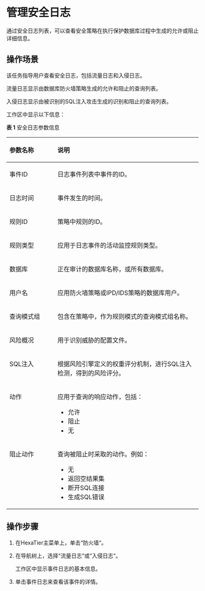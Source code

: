 # 管理安全日志<a name="ZH-CN_TOPIC_0111166530"></a>

通过安全日志列表，可以查看安全策略在执行保护数据库过程中生成的允许或阻止详细信息。

## 操作场景<a name="zh-cn_topic_0110575005_s798da8a23bbf41c18b3d0a76d21f033e"></a>

该任务指导用户查看安全日志，包括流量日志和入侵日志。

流量日志显示由数据库防火墙策略生成的允许和阻止的查询列表。

入侵日志显示由被识别的SQL注入攻击生成的识别和阻止的查询列表。

工作区中显示以下信息：

**表 1**  安全日志参数信息

<a name="zh-cn_topic_0110575005_t3136e48ac67b4d1da0ed4826e6d1f431"></a>
<table><thead align="left"><tr id="zh-cn_topic_0110575005_r8afde4a1404e421daf7b56d4ab6f6aa3"><th class="cellrowborder" valign="top" width="25%" id="mcps1.2.3.1.1"><p id="zh-cn_topic_0110575005_aa90d28119fac4379ba3e0dfde3347861"><a name="zh-cn_topic_0110575005_aa90d28119fac4379ba3e0dfde3347861"></a><a name="zh-cn_topic_0110575005_aa90d28119fac4379ba3e0dfde3347861"></a>参数名称</p>
</th>
<th class="cellrowborder" valign="top" width="75%" id="mcps1.2.3.1.2"><p id="zh-cn_topic_0110575005_a57f33302e1874532a96ffc5aa1d1d957"><a name="zh-cn_topic_0110575005_a57f33302e1874532a96ffc5aa1d1d957"></a><a name="zh-cn_topic_0110575005_a57f33302e1874532a96ffc5aa1d1d957"></a>说明</p>
</th>
</tr>
</thead>
<tbody><tr id="zh-cn_topic_0110575005_r435a61aaead8487bb75f4a1311796338"><td class="cellrowborder" valign="top" width="25%" headers="mcps1.2.3.1.1 "><p id="zh-cn_topic_0110575005_a53aec6dba23b433a9b5eb09331c745cc"><a name="zh-cn_topic_0110575005_a53aec6dba23b433a9b5eb09331c745cc"></a><a name="zh-cn_topic_0110575005_a53aec6dba23b433a9b5eb09331c745cc"></a>事件ID</p>
</td>
<td class="cellrowborder" valign="top" width="75%" headers="mcps1.2.3.1.2 "><p id="zh-cn_topic_0110575005_a99d7de60d77a4d1d8e956baa9bf07425"><a name="zh-cn_topic_0110575005_a99d7de60d77a4d1d8e956baa9bf07425"></a><a name="zh-cn_topic_0110575005_a99d7de60d77a4d1d8e956baa9bf07425"></a>日志事件列表中事件的ID。</p>
</td>
</tr>
<tr id="zh-cn_topic_0110575005_r5b63153a0c1347b082504fb613350c88"><td class="cellrowborder" valign="top" width="25%" headers="mcps1.2.3.1.1 "><p id="zh-cn_topic_0110575005_a73bec6641b7e4fe9be797dd14b97c256"><a name="zh-cn_topic_0110575005_a73bec6641b7e4fe9be797dd14b97c256"></a><a name="zh-cn_topic_0110575005_a73bec6641b7e4fe9be797dd14b97c256"></a>日志时间</p>
</td>
<td class="cellrowborder" valign="top" width="75%" headers="mcps1.2.3.1.2 "><p id="zh-cn_topic_0110575005_a4e28f573b8d3411f9041deeb0335ff5a"><a name="zh-cn_topic_0110575005_a4e28f573b8d3411f9041deeb0335ff5a"></a><a name="zh-cn_topic_0110575005_a4e28f573b8d3411f9041deeb0335ff5a"></a>事件发生的时间。</p>
</td>
</tr>
<tr id="zh-cn_topic_0110575005_rdf498ec849c04a1f9ba4a6c68266f51c"><td class="cellrowborder" valign="top" width="25%" headers="mcps1.2.3.1.1 "><p id="zh-cn_topic_0110575005_a8a3a00a78b8f41a99d88e837dd349585"><a name="zh-cn_topic_0110575005_a8a3a00a78b8f41a99d88e837dd349585"></a><a name="zh-cn_topic_0110575005_a8a3a00a78b8f41a99d88e837dd349585"></a>规则ID</p>
</td>
<td class="cellrowborder" valign="top" width="75%" headers="mcps1.2.3.1.2 "><p id="zh-cn_topic_0110575005_a5516636194a242909fd39af1a2bbc487"><a name="zh-cn_topic_0110575005_a5516636194a242909fd39af1a2bbc487"></a><a name="zh-cn_topic_0110575005_a5516636194a242909fd39af1a2bbc487"></a>策略中规则的ID。</p>
</td>
</tr>
<tr id="zh-cn_topic_0110575005_rb291869d9f134126b6a1b2a46b30332a"><td class="cellrowborder" valign="top" width="25%" headers="mcps1.2.3.1.1 "><p id="zh-cn_topic_0110575005_ae0537f9faa46403c8185b59f59651fe2"><a name="zh-cn_topic_0110575005_ae0537f9faa46403c8185b59f59651fe2"></a><a name="zh-cn_topic_0110575005_ae0537f9faa46403c8185b59f59651fe2"></a>规则类型</p>
</td>
<td class="cellrowborder" valign="top" width="75%" headers="mcps1.2.3.1.2 "><p id="zh-cn_topic_0110575005_ad2d9ac08e8bb4248b9760c4eb852fcc0"><a name="zh-cn_topic_0110575005_ad2d9ac08e8bb4248b9760c4eb852fcc0"></a><a name="zh-cn_topic_0110575005_ad2d9ac08e8bb4248b9760c4eb852fcc0"></a>应用于日志事件的活动监控规则类型。</p>
</td>
</tr>
<tr id="zh-cn_topic_0110575005_r17eec4894d6a4709979f0fa30e1a25e7"><td class="cellrowborder" valign="top" width="25%" headers="mcps1.2.3.1.1 "><p id="zh-cn_topic_0110575005_a517b9373a8524d0f951852a5c153c99d"><a name="zh-cn_topic_0110575005_a517b9373a8524d0f951852a5c153c99d"></a><a name="zh-cn_topic_0110575005_a517b9373a8524d0f951852a5c153c99d"></a>数据库</p>
</td>
<td class="cellrowborder" valign="top" width="75%" headers="mcps1.2.3.1.2 "><p id="zh-cn_topic_0110575005_a4a0bb7678d3f493e8695a28807f7d0e6"><a name="zh-cn_topic_0110575005_a4a0bb7678d3f493e8695a28807f7d0e6"></a><a name="zh-cn_topic_0110575005_a4a0bb7678d3f493e8695a28807f7d0e6"></a>正在审计的数据库名称，或所有数据库。</p>
</td>
</tr>
<tr id="zh-cn_topic_0110575005_row1330512091915"><td class="cellrowborder" valign="top" width="25%" headers="mcps1.2.3.1.1 "><p id="zh-cn_topic_0110575005_p1830622011919"><a name="zh-cn_topic_0110575005_p1830622011919"></a><a name="zh-cn_topic_0110575005_p1830622011919"></a>用户名</p>
</td>
<td class="cellrowborder" valign="top" width="75%" headers="mcps1.2.3.1.2 "><p id="zh-cn_topic_0110575005_p113061320121916"><a name="zh-cn_topic_0110575005_p113061320121916"></a><a name="zh-cn_topic_0110575005_p113061320121916"></a>应用防火墙策略或IPD/IDS策略的数据库用户。</p>
</td>
</tr>
<tr id="zh-cn_topic_0110575005_r98a7f01b86bb409792e92f7dc6dc186d"><td class="cellrowborder" valign="top" width="25%" headers="mcps1.2.3.1.1 "><p id="zh-cn_topic_0110575005_ad036b4b708f040f1b6136db900af614d"><a name="zh-cn_topic_0110575005_ad036b4b708f040f1b6136db900af614d"></a><a name="zh-cn_topic_0110575005_ad036b4b708f040f1b6136db900af614d"></a>查询模式组</p>
</td>
<td class="cellrowborder" valign="top" width="75%" headers="mcps1.2.3.1.2 "><p id="zh-cn_topic_0110575005_adfceb20b1051423a808183306a12a600"><a name="zh-cn_topic_0110575005_adfceb20b1051423a808183306a12a600"></a><a name="zh-cn_topic_0110575005_adfceb20b1051423a808183306a12a600"></a>包含在策略中，作为规则模式的查询模式组名称。</p>
</td>
</tr>
<tr id="zh-cn_topic_0110575005_r00fb17d415b34221a068eb14101acbee"><td class="cellrowborder" valign="top" width="25%" headers="mcps1.2.3.1.1 "><p id="zh-cn_topic_0110575005_ad6428851ab2c43f199743b16f150f21e"><a name="zh-cn_topic_0110575005_ad6428851ab2c43f199743b16f150f21e"></a><a name="zh-cn_topic_0110575005_ad6428851ab2c43f199743b16f150f21e"></a>风险概况</p>
</td>
<td class="cellrowborder" valign="top" width="75%" headers="mcps1.2.3.1.2 "><p id="zh-cn_topic_0110575005_a8032765b3e4e43dda9439281d74a8569"><a name="zh-cn_topic_0110575005_a8032765b3e4e43dda9439281d74a8569"></a><a name="zh-cn_topic_0110575005_a8032765b3e4e43dda9439281d74a8569"></a>用于识别威胁的配置文件。</p>
</td>
</tr>
<tr id="zh-cn_topic_0110575005_row12308202912213"><td class="cellrowborder" valign="top" width="25%" headers="mcps1.2.3.1.1 "><p id="zh-cn_topic_0110575005_p19308182932212"><a name="zh-cn_topic_0110575005_p19308182932212"></a><a name="zh-cn_topic_0110575005_p19308182932212"></a>SQL注入</p>
</td>
<td class="cellrowborder" valign="top" width="75%" headers="mcps1.2.3.1.2 "><p id="zh-cn_topic_0110575005_p1230818297223"><a name="zh-cn_topic_0110575005_p1230818297223"></a><a name="zh-cn_topic_0110575005_p1230818297223"></a>根据风险引擎定义的权重评分机制，进行SQL注入检测，得到的风险评分。</p>
</td>
</tr>
<tr id="zh-cn_topic_0110575005_r2f01d75cf66645658cac98fe16450041"><td class="cellrowborder" valign="top" width="25%" headers="mcps1.2.3.1.1 "><p id="zh-cn_topic_0110575005_a98e1be64ecfb496db8ec4da51a68e2b1"><a name="zh-cn_topic_0110575005_a98e1be64ecfb496db8ec4da51a68e2b1"></a><a name="zh-cn_topic_0110575005_a98e1be64ecfb496db8ec4da51a68e2b1"></a>动作</p>
</td>
<td class="cellrowborder" valign="top" width="75%" headers="mcps1.2.3.1.2 "><p id="zh-cn_topic_0110575005_a359ec54ae7b04eeda7716cc2d1eb2287"><a name="zh-cn_topic_0110575005_a359ec54ae7b04eeda7716cc2d1eb2287"></a><a name="zh-cn_topic_0110575005_a359ec54ae7b04eeda7716cc2d1eb2287"></a>应用于查询的响应动作，包括：</p>
<a name="zh-cn_topic_0110575005_u827b596139964423ae8017819aff40ef"></a><a name="zh-cn_topic_0110575005_u827b596139964423ae8017819aff40ef"></a><ul id="zh-cn_topic_0110575005_u827b596139964423ae8017819aff40ef"><li>允许</li><li>阻止</li><li>无</li></ul>
</td>
</tr>
<tr id="zh-cn_topic_0110575005_rf9f2841e43484e85bb1c0ba38201762b"><td class="cellrowborder" valign="top" width="25%" headers="mcps1.2.3.1.1 "><p id="zh-cn_topic_0110575005_a6ec5daa1ce1f44c98b99cb9a5c6c6ea9"><a name="zh-cn_topic_0110575005_a6ec5daa1ce1f44c98b99cb9a5c6c6ea9"></a><a name="zh-cn_topic_0110575005_a6ec5daa1ce1f44c98b99cb9a5c6c6ea9"></a>阻止动作</p>
</td>
<td class="cellrowborder" valign="top" width="75%" headers="mcps1.2.3.1.2 "><p id="zh-cn_topic_0110575005_zh-cn_topic_0076429827_p306106681566"><a name="zh-cn_topic_0110575005_zh-cn_topic_0076429827_p306106681566"></a><a name="zh-cn_topic_0110575005_zh-cn_topic_0076429827_p306106681566"></a>查询被阻止时采取的动作。例如：</p>
<a name="zh-cn_topic_0110575005_u8661ac9f8858459aabdebcbbbfccdc82"></a><a name="zh-cn_topic_0110575005_u8661ac9f8858459aabdebcbbbfccdc82"></a><ul id="zh-cn_topic_0110575005_u8661ac9f8858459aabdebcbbbfccdc82"><li>无</li><li>返回空结果集</li><li>断开SQL连接</li><li>生成SQL错误</li></ul>
</td>
</tr>
</tbody>
</table>

## 操作步骤<a name="zh-cn_topic_0110575005_s5d1c2dad1469463e823ba1068c412107"></a>

1.  在HexaTier主菜单上，单击“防火墙“。
2.  在导航树上，选择“流量日志“或“入侵日志“。

    工作区中显示事件日志的基本信息。

3.  单击事件日志来查看该事件的详情。

